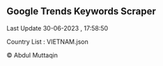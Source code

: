 

## Google Trends Keywords Scraper 
 
Last Update 30-06-2023 , 17:58:50

Country List :
VIETNAM.json



© Abdul Muttaqin 
